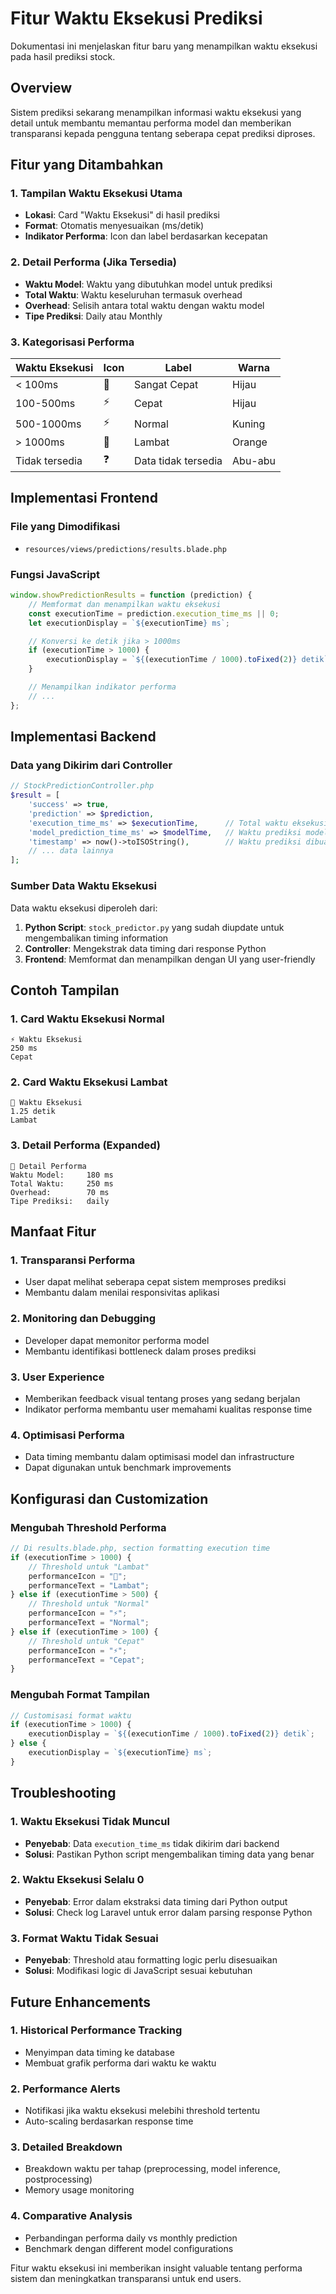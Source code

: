 # Fitur Waktu Eksekusi Prediksi

Dokumentasi ini menjelaskan fitur baru yang menampilkan waktu eksekusi pada hasil prediksi stock.

## Overview

Sistem prediksi sekarang menampilkan informasi waktu eksekusi yang detail untuk membantu memantau performa model dan memberikan transparansi kepada pengguna tentang seberapa cepat prediksi diproses.

## Fitur yang Ditambahkan

### 1. **Tampilan Waktu Eksekusi Utama**

-   **Lokasi**: Card "Waktu Eksekusi" di hasil prediksi
-   **Format**: Otomatis menyesuaikan (ms/detik)
-   **Indikator Performa**: Icon dan label berdasarkan kecepatan

### 2. **Detail Performa (Jika Tersedia)**

-   **Waktu Model**: Waktu yang dibutuhkan model untuk prediksi
-   **Total Waktu**: Waktu keseluruhan termasuk overhead
-   **Overhead**: Selisih antara total waktu dengan waktu model
-   **Tipe Prediksi**: Daily atau Monthly

### 3. **Kategorisasi Performa**

| Waktu Eksekusi | Icon | Label               | Warna   |
| -------------- | ---- | ------------------- | ------- |
| < 100ms        | 🚀   | Sangat Cepat        | Hijau   |
| 100-500ms      | ⚡   | Cepat               | Hijau   |
| 500-1000ms     | ⚡   | Normal              | Kuning  |
| > 1000ms       | 🐌   | Lambat              | Orange  |
| Tidak tersedia | ❓   | Data tidak tersedia | Abu-abu |

## Implementasi Frontend

### File yang Dimodifikasi

-   `resources/views/predictions/results.blade.php`

### Fungsi JavaScript

```javascript
window.showPredictionResults = function (prediction) {
    // Memformat dan menampilkan waktu eksekusi
    const executionTime = prediction.execution_time_ms || 0;
    let executionDisplay = `${executionTime} ms`;

    // Konversi ke detik jika > 1000ms
    if (executionTime > 1000) {
        executionDisplay = `${(executionTime / 1000).toFixed(2)} detik`;
    }

    // Menampilkan indikator performa
    // ...
};
```

## Implementasi Backend

### Data yang Dikirim dari Controller

```php
// StockPredictionController.php
$result = [
    'success' => true,
    'prediction' => $prediction,
    'execution_time_ms' => $executionTime,      // Total waktu eksekusi
    'model_prediction_time_ms' => $modelTime,   // Waktu prediksi model saja
    'timestamp' => now()->toISOString(),        // Waktu prediksi dibuat
    // ... data lainnya
];
```

### Sumber Data Waktu Eksekusi

Data waktu eksekusi diperoleh dari:

1. **Python Script**: `stock_predictor.py` yang sudah diupdate untuk mengembalikan timing information
2. **Controller**: Mengekstrak data timing dari response Python
3. **Frontend**: Memformat dan menampilkan dengan UI yang user-friendly

## Contoh Tampilan

### 1. **Card Waktu Eksekusi Normal**

```
⚡ Waktu Eksekusi
250 ms
Cepat
```

### 2. **Card Waktu Eksekusi Lambat**

```
🐌 Waktu Eksekusi
1.25 detik
Lambat
```

### 3. **Detail Performa (Expanded)**

```
🔬 Detail Performa
Waktu Model:     180 ms
Total Waktu:     250 ms
Overhead:        70 ms
Tipe Prediksi:   daily
```

## Manfaat Fitur

### 1. **Transparansi Performa**

-   User dapat melihat seberapa cepat sistem memproses prediksi
-   Membantu dalam menilai responsivitas aplikasi

### 2. **Monitoring dan Debugging**

-   Developer dapat memonitor performa model
-   Membantu identifikasi bottleneck dalam proses prediksi

### 3. **User Experience**

-   Memberikan feedback visual tentang proses yang sedang berjalan
-   Indikator performa membantu user memahami kualitas response time

### 4. **Optimisasi Performa**

-   Data timing membantu dalam optimisasi model dan infrastructure
-   Dapat digunakan untuk benchmark improvements

## Konfigurasi dan Customization

### Mengubah Threshold Performa

```javascript
// Di results.blade.php, section formatting execution time
if (executionTime > 1000) {
    // Threshold untuk "Lambat"
    performanceIcon = "🐌";
    performanceText = "Lambat";
} else if (executionTime > 500) {
    // Threshold untuk "Normal"
    performanceIcon = "⚡";
    performanceText = "Normal";
} else if (executionTime > 100) {
    // Threshold untuk "Cepat"
    performanceIcon = "⚡";
    performanceText = "Cepat";
}
```

### Mengubah Format Tampilan

```javascript
// Customisasi format waktu
if (executionTime > 1000) {
    executionDisplay = `${(executionTime / 1000).toFixed(2)} detik`;
} else {
    executionDisplay = `${executionTime} ms`;
}
```

## Troubleshooting

### 1. **Waktu Eksekusi Tidak Muncul**

-   **Penyebab**: Data `execution_time_ms` tidak dikirim dari backend
-   **Solusi**: Pastikan Python script mengembalikan timing data yang benar

### 2. **Waktu Eksekusi Selalu 0**

-   **Penyebab**: Error dalam ekstraksi data timing dari Python output
-   **Solusi**: Check log Laravel untuk error dalam parsing response Python

### 3. **Format Waktu Tidak Sesuai**

-   **Penyebab**: Threshold atau formatting logic perlu disesuaikan
-   **Solusi**: Modifikasi logic di JavaScript sesuai kebutuhan

## Future Enhancements

### 1. **Historical Performance Tracking**

-   Menyimpan data timing ke database
-   Membuat grafik performa dari waktu ke waktu

### 2. **Performance Alerts**

-   Notifikasi jika waktu eksekusi melebihi threshold tertentu
-   Auto-scaling berdasarkan response time

### 3. **Detailed Breakdown**

-   Breakdown waktu per tahap (preprocessing, model inference, postprocessing)
-   Memory usage monitoring

### 4. **Comparative Analysis**

-   Perbandingan performa daily vs monthly prediction
-   Benchmark dengan different model configurations

Fitur waktu eksekusi ini memberikan insight valuable tentang performa sistem dan meningkatkan transparansi untuk end users.
